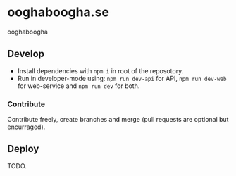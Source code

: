 # ooghaboogha.se
ooghaboogha

## Develop
* Install dependencies with `npm i` in root of the reposotory.
* Run in developer-mode using: `npm run dev-api` for API, `npm run dev-web` for web-service and `npm run dev` for both.

### Contribute
Contribute freely, create branches and merge (pull requests are optional but encurraged).

## Deploy
TODO.

